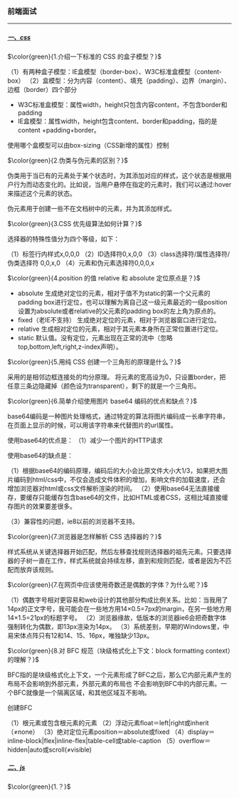 ### 前端面试
---
##### [一、css]()

$\color{green}{1.介绍一下标准的 CSS 的盒子模型？}$

（1）有两种盒子模型：IE盒模型（border-box）、W3C标准盒模型（content-box）
（2）盒模型：分为内容（content）、填充（padding）、边界（margin）、边框（border）四个部分

- W3C标准盒模型：属性width，height只包含内容content，不包含border和padding
- IE盒模型：属性width，height包含content、border和padding，指的是content
+padding+border。

使用哪个盒模型可以由box-sizing（CSS新增的属性）控制

$\color{green}{2.伪类与伪元素的区别？}$

伪类用于当已有的元素处于某个状态时，为其添加对应的样式，这个状态是根据用户行为而动态变化的。比如说，当用户悬停在指定的元素时，我们可以通过:hover来描述这个元素的状态。

伪元素用于创建一些不在文档树中的元素，并为其添加样式。

$\color{green}{3.CSS 优先级算法如何计算？}$

选择器的特殊性值分为四个等级，如下：

（1）标签行内样式x,0,0,0
（2）ID选择符0,x,0,0
（3）class选择符/属性选择符/伪类选择符 0,0,x,0
（4）元素和伪元素选择符0,0,0,x

$\color{green}{4.position 的值 relative 和 absolute 定位原点是？}$

- absolute
生成绝对定位的元素，相对于值不为static的第一个父元素的padding box进行定位，也可以理解为离自己这一级元素最近的一级position设置为absolute或者relative的父元素的padding box的左上角为原点的。
- fixed（老IE不支持）
生成绝对定位的元素，相对于浏览器窗口进行定位。
- relative
生成相对定位的元素，相对于其元素本身所在正常位置进行定位。
- static
默认值。没有定位，元素出现在正常的流中（忽略top,bottom,left,right,z-index声明）。

$\color{green}{5.用纯 CSS 创建一个三角形的原理是什么？}$

采用的是相邻边框连接处的均分原理。
将元素的宽高设为0，只设置border，把任意三条边隐藏掉（颜色设为transparent），剩下的就是一个三角形。

$\color{green}{6.简单介绍使用图片 base64 编码的优点和缺点？}$

base64编码是一种图片处理格式，通过特定的算法将图片编码成一长串字符串，在页面上显示的时候，可以用该字符串来代替图片的url属性。

使用base64的优点是：
（1）减少一个图片的HTTP请求

使用base64的缺点是：

（1）根据base64的编码原理，编码后的大小会比原文件大小大1/3，如果把大图片编码到html/css中，不仅会造成文件体积的增加，影响文件的加载速度，还会增加浏览器对html或css文件解析渲染的时间。
（2）使用base64无法直接缓存，要缓存只能缓存包含base64的文件，比如HTML或者CSS，这相比域直接缓存图片的效果要差很多。

（3）兼容性的问题，ie8以前的浏览器不支持。

$\color{green}{7.浏览器是怎样解析 CSS 选择器的？}$

样式系统从关键选择器开始匹配，然后左移查找规则选择器的祖先元素。只要选择器的子树一直在工作，样式系统就会持续左移，直到和规则匹配，或者是因为不匹配而放弃该规则。

$\color{green}{7.在网页中应该使用奇数还是偶数的字体？为什么呢？}$

（1）偶数字号相对更容易和web设计的其他部分构成比例关系。比如：当我用了14px的正文字号，我可能会在一些地方用14×0.5=7px的margin，在另一些地方用14×1.5=21px的标题字号。
（2）浏览器缘故，低版本的浏览器ie6会把奇数字体强制转化为偶数，即13px渲染为14px。
（3）系统差别，早期的Windows里，中易宋体点阵只有12和14、15、16px，唯独缺少13px。


$\color{green}{8.对 BFC 规范（块级格式化上下文：block formatting context）的理解？}$

BFC指的是块级格式化上下文，一个元素形成了BFC之后，那么它内部元素产生的布局不会影响到外部元素，外部元素的布局也
不会影响到BFC中的内部元素。一个BFC就像是一个隔离区域，和其他区域互不影响。


创建BFC

（1）根元素或包含根元素的元素
（2）浮动元素float＝left|right或inherit（≠none）
（3）绝对定位元素position＝absolute或fixed
（4）display＝inline-block|flex|inline-flex|table-cell或table-caption
（5）overflow＝hidden|auto或scroll(≠visible)

##### [二、js]()
$\color{green}{1.？}$